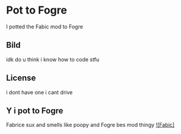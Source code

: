# Pot to Fogre

I potted the Fabic mod to Fogre

## Bild

idk do u think i know how to code stfu

## License

i dont have one i cant drive

## Y i pot to Fogre
Fabrice sux and smells like poopy and Fogre bes mod thingy
[![Fabic]](https://cdn.discordapp.com/attachments/893245920668450816/914235113422860328/unknown.png)

